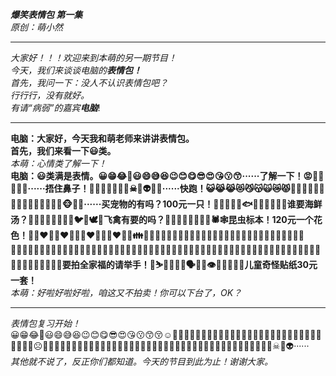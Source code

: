 ***爆笑表情包 第一集***  
*原创：萌小然*  
***  
*大家好！！！欢迎来到本萌的另一期节目！  
今天，我们来谈谈电脑的****表情包！***  
*首先，我问一下：没人不认识表情包吧？  
行行行，没有就好。  
有请“病弱”的嘉宾****电脑***!  
***  
**电脑：大家好，今天我和萌老师来讲讲表情包。  
首先，我们来看一下😃类。**  
*本萌：心情类了解一下！*  
**电脑：😃类满是表情。😀😁😂🤣😃😄😅😆😉😊😋😎😍😘😗😙······了解一下！😡🤬🤮🤢🤕🤧······捂住鼻子！🤡🤠😈👿👹👺💀☠👻👽👾🤖······快跑！😺😹😹😻😼😽🙀😿😾🐱‍👤🐱‍🏍🐱‍💻🐱‍🐉🐱‍👓🐱‍🚀🙈🙉🙊🐵🐶🐺······买宠物的有吗？100元一只！🦈🐬🦑🐳🐋🐟🐠🦐🐡🐙🐚🦀谁要海鲜汤？🦅🦆🦉🦃🐓🐣🐤🐥🐦🐧🕊🦇飞禽有要的吗？🦋🐌🐛🦗🐜🐝🐞🦂🕷🕸昆虫标本！120元一个花色！💑👩‍❤️‍👩👨‍❤️‍👨💏👩‍❤️‍💋‍👩👨‍❤️‍💋‍👨👪👨‍👩‍👦👨‍👩‍👧👨‍👩‍👧‍👦👨‍👩‍👦‍👦👨‍👩‍👧‍👧👨‍👨‍👦👨‍👨‍👧👨‍👨‍👧‍👦👨‍👨‍👦‍👦👨‍👨‍👧‍👧👩‍👩‍👦👩‍👩‍👧👩‍👩‍👧‍👦👩‍👩‍👦‍👦👩‍👩‍👧‍👧👩‍👦👩‍👧👩‍👧‍👦👩‍👦‍👦👩‍👧‍👧👨‍👦👨‍👧👨‍👧‍👦👨‍👦‍👦👨‍👧‍👧👫👬👭👯‍♂️👯‍♀️🤼‍♂️🤼‍♀️要拍全家福的请举手！🤺⛷🧞‍♀️🧞‍♂️🗣👤👥👁👀👅👄🧠👣儿童奇怪贴纸30元一套！**  
*本萌：好啦好啦好啦，咱这又不拍卖！你可以下台了，OK？*  
***  
*表情包复习开始！*  
😀😁😂🤣😃😄😅😆😉😊😋😎😍😘😗😙😚☺🙂🤗🤩🤔🤨😐😑😶🙄😏😣😥😮🤐😯😪😫😴😌😛😜😝🤤😒😓😔😕🙃🤑😲☹🙁😖😞😟😤😢😭😦😧😨😩🤯😬😰😱😳🤪😵😠😡🤬😷🤒🤕🤢🤮🤧😇🤠🤡🤥🤫🤭🧐🤓😈👿👹👺💀☠👻👽······  
*其他就不说了，反正你们都知道。今天的节目到此为止！谢谢大家。*
